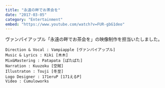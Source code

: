 ```yaml
---
title: "永遠の畔でお茶会を"
date: "2017-03-05"
category: "Entertainment"
embed: "https://www.youtube.com/watch?v=FUR-gbG1deo"
---
```



ヴァンパイアップル「永遠の畔でお茶会を」の映像制作を担当いたしました。

```plaintext
Direction & Vocal : Vampiapple [ヴァンパイアップル]
Music & Lyrics : Kiki [木木]
Mix&Mastering : Patapata [ぱたぱた]
Narration : Kuuzoku [空賊]
Illustraton : Touji [冬至]
Logo Designer : 171eruP [171えるP]
Video : Cumuloworks 
```
